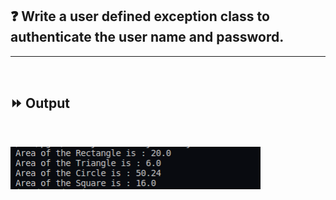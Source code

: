 ## :question: Write a user defined exception class to authenticate the user name and password.
___
<br>

## :fast_forward: Output

<br>

<img src="../../Image/co4pg1op1.png" width="400"></img><br>